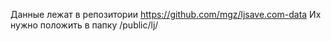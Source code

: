 Данные лежат в репозитории https://github.com/mgz/ljsave.com-data
Их нужно положить в папку /public/lj/
